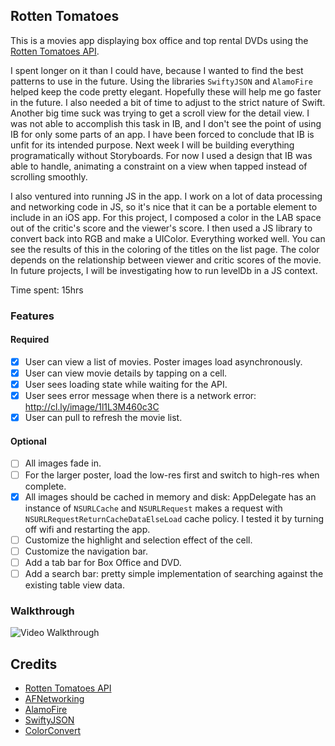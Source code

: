 ## Rotten Tomatoes

This is a movies app displaying box office and top rental DVDs using the [Rotten Tomatoes API](http://developer.rottentomatoes.com/docs/read/JSON).

I spent longer on it than I could have, because I wanted to find the best patterns to use in the future. Using the libraries `SwiftyJSON` and `AlamoFire` helped keep the code pretty elegant. Hopefully these will help me go faster in the future. I also needed a bit of time to adjust to the strict nature of Swift. Another big time suck was trying to get a scroll view for the detail view. I was not able to accomplish this task in IB, and I don't see the point of using IB for only some parts of an app. I have been forced to conclude that IB is unfit for its intended purpose. Next week I will be building everything programatically without Storyboards. For now I used a design that IB was able to handle, animating a constraint on a view when tapped instead of scrolling smoothly.

I also ventured into running JS in the app. I work on a lot of data processing and networking code in JS, so it's nice that it can be a portable element to include in an iOS app. For this project, I composed a color in the LAB space out of the critic's score and the viewer's score. I then used a JS library to convert back into RGB and make a UIColor. Everything worked well. You can see the results of this in the coloring of the titles on the list page. The color depends on the relationship between viewer and critic scores of the movie. In future projects, I will be investigating how to run levelDb in a JS context.

Time spent: 15hrs

### Features

#### Required

- [x] User can view a list of movies. Poster images load asynchronously.
- [x] User can view movie details by tapping on a cell.
- [x] User sees loading state while waiting for the API.
- [x] User sees error message when there is a network error: http://cl.ly/image/1l1L3M460c3C
- [x] User can pull to refresh the movie list.

#### Optional

- [ ] All images fade in.
- [ ] For the larger poster, load the low-res first and switch to high-res when complete.
- [x] All images should be cached in memory and disk: AppDelegate has an instance of `NSURLCache` and `NSURLRequest` makes a request with `NSURLRequestReturnCacheDataElseLoad` cache policy. I tested it by turning off wifi and restarting the app.
- [ ] Customize the highlight and selection effect of the cell.
- [ ] Customize the navigation bar.
- [ ] Add a tab bar for Box Office and DVD.
- [ ] Add a search bar: pretty simple implementation of searching against the existing table view data.

### Walkthrough
![Video Walkthrough](https://raw.githubusercontent.com/jtremback/RottenTomatoes/master/ok2.gif)

Credits
---------
* [Rotten Tomatoes API](http://developer.rottentomatoes.com/docs/read/JSON)
* [AFNetworking](https://github.com/AFNetworking/AFNetworking)
* [AlamoFire](https://github.com/Alamofire/Alamofire)
* [SwiftyJSON](https://github.com/SwiftyJSON/SwiftyJSON)
* [ColorConvert](https://github.com/harthur/color-convert)

